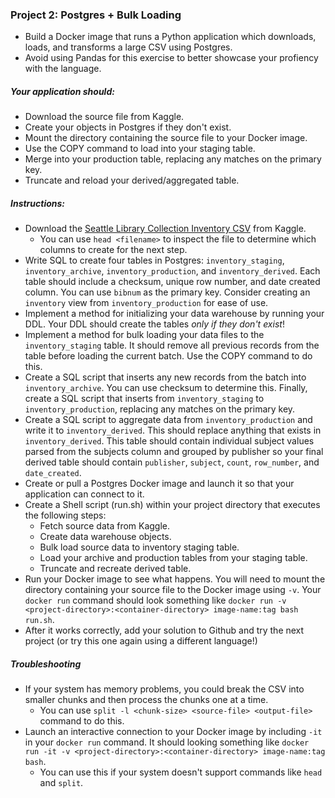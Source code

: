 ### Project 2: Postgres + Bulk Loading
- Build a Docker image that runs a Python application which downloads, loads, and transforms a large CSV using Postgres.
- Avoid using Pandas for this exercise to better showcase your profiency with the language.

##### Your application should:
- Download the source file from Kaggle.
- Create your objects in Postgres if they don't exist.
- Mount the directory containing the source file to your Docker image.
- Use the COPY command to load into your staging table.
- Merge into your production table, replacing any matches on the primary key.
- Truncate and reload your derived/aggregated table.

##### Instructions:
- Download the [Seattle Library Collection Inventory CSV](https://www.kaggle.com/city-of-seattle/seattle-library-collection-inventory) from Kaggle.
  - You can use `head <filename>` to inspect the file to determine which columns to create for the next step.
- Write SQL to create four tables in Postgres: `inventory_staging`, `inventory_archive`, `inventory_production`, and `inventory_derived`. Each table should include a checksum, unique row number, and date created column. You can use `bibnum` as the primary key. Consider creating an `inventory` view from `inventory_production` for ease of use.
- Implement a method for initializing your data warehouse by running your DDL. Your DDL should create the tables *only if they don't exist*!
- Implement a method for bulk loading your data files to the `inventory_staging` table. It should remove all previous records from the table before loading the current batch. Use the COPY command to do this.
- Create a SQL script that inserts any new records from the batch into `inventory_archive`. You can use checksum to determine this. Finally, create a SQL script that inserts from `inventory_staging` to `inventory_production`, replacing any matches on the primary key.
- Create a SQL script to aggregate data from `inventory_production` and write it to `inventory_derived`. This should replace anything that exists in `inventory_derived`. This table should contain individual subject values parsed from the subjects column and grouped by publisher so your final derived table should contain `publisher`, `subject`, `count`, `row_number`, and `date_created`.
- Create or pull a Postgres Docker image and launch it so that your application can connect to it.
- Create a Shell script (run.sh) within your project directory that executes the following steps:
  - Fetch source data from Kaggle.
  - Create data warehouse objects.
  - Bulk load source data to inventory staging table.
  - Load your archive and production tables from your staging table.
  - Truncate and recreate derived table.
- Run your Docker image to see what happens. You will need to mount the directory containing your source file to the Docker image using `-v`. Your `docker run` command should look something like `docker run -v <project-directory>:<container-directory> image-name:tag bash run.sh`.
- After it works correctly, add your solution to Github and try the next project (or try this one again using a different language!)

##### Troubleshooting
- If your system has memory problems, you could break the CSV into smaller chunks and then process the chunks one at a time.
  - You can use `split -l <chunk-size> <source-file> <output-file>` command to do this.
- Launch an interactive connection to your Docker image by including `-it` in your `docker run` command. It should looking something like `docker run -it -v <project-directory>:<container-directory> image-name:tag bash`.
  - You can use this if your system doesn't support commands like `head` and `split`.
